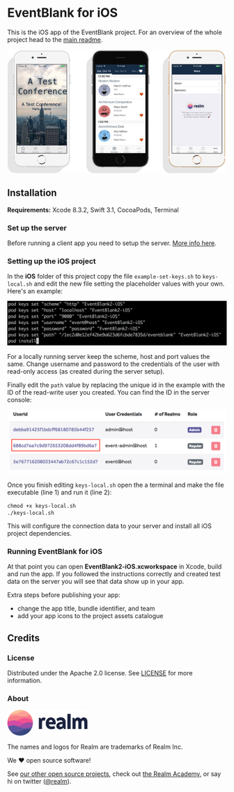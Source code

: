 # EventBlank for iOS

This is the iOS app of the EventBlank project. For an overview of the whole project head to the [main readme](../README.md).

![](../assets/app-ios.jpeg)

## Installation

**Requirements:** Xcode 8.3.2, Swift 3.1, CocoaPods, Terminal

### Set up the server

Before running a client app you need to setup the server. [More info here](../server/README.md).

### Setting up the iOS project

In the **iOS** folder of this project copy the file `example-set-keys.sh` to `keys-local.sh` and edit the new file setting the placeholder values with your own. Here's an example:

![](../assets/config.png)

For a locally running server keep the scheme, host and port values the same. Change username and password to the credentials of the user with read-only access (as created during the server setup).

Finally edit the `path` value by replacing the unique id in the example with the ID of the read-write user you created. You can find the ID in the server console:

![](../assets/admin-id.png)

Once you finish editing `keys-local.sh` open the a terminal and make the file executable (line 1) and run it (line 2):

```
chmod +x keys-local.sh
./keys-local.sh
```

This will configure the connection data to your server and install all iOS project dependencies.

### Running EventBlank for iOS

At that point you can open **EventBlank2-iOS.xcworkspace** in Xcode, build and run the app. If you followed the instructions correctly and created test data on the server you will see that data show up in your app.

Extra steps before publishing your app:

* change the app title, bundle identifier, and team
* add your app icons to the project assets catalogue

## Credits

### License

Distributed under the Apache 2.0 license. See [LICENSE](../LICENSE) for more information.

### About

<img src="../assets/realm.png" width="184" />

The names and logos for Realm are trademarks of Realm Inc.

We :heart: open source software!

See [our other open source projects](https://realm.github.io), check out [the Realm Academy](https://academy.realm.io), or say hi on twitter ([@realm](https://twitter.com/realm)).
